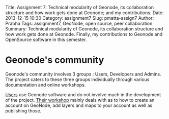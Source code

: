 Title: Assignment 7: Technical modularity of Geonode, its collaboration structure and how work gets done at Geonode; and my contributions.
Date: 2013-12-15 10:30
Category: assignment7
Slug: pmatta-assign7
Author: Prabha
Tags: assignment7, GeoNode, open source, peer collaboration
Summary: Technical modularity of Geonode, its collaboration structure and how work gets done at Geonode. Finally, my contributions to Geonode and OpenSource software in this semester.

# Geonode's community  
Geonode's community involves 3 groups : Users, Developers and Admins. The project caters to these three groups individually through various documentation and online workshops. 

[Users](http://geonode.org/user_features.html) use Geonode software and do not involve much in the development of the project. [Their workshop](http://docs.geonode.org/en/latest/tutorials/users/index.html#users) mainly deals with as to how to create an account on GeoNode, add layers and maps to your account as well as publishing those.
